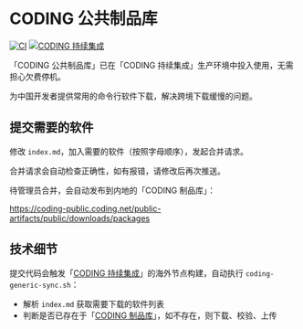# CODING 公共制品库

[![CI](https://github.com/sinkcup/coding-download-center/actions/workflows/ci.yml/badge.svg)](https://github.com/sinkcup/coding-download-center/actions/workflows/ci.yml)
[![CODING 持续集成](https://coding-public.coding.net/badges/public/job/635809/main/build.svg)](https://e.coding.net/register?invite_register_token=8480c005dcae42a58ae5b2e89bf258a0)

「CODING 公共制品库」已在「CODING 持续集成」生产环境中投入使用，无需担心欠费停机。

为中国开发者提供常用的命令行软件下载，解决跨境下载缓慢的问题。

## 提交需要的软件

修改 `index.md`，加入需要的软件（按照字母顺序），发起合并请求。

合并请求会自动检查正确性，如有报错，请修改后再次推送。

待管理员合并，会自动发布到内地的「CODING 制品库」：

https://coding-public.coding.net/public-artifacts/public/downloads/packages

## 技术细节

提交代码会触发「[CODING 持续集成](https://coding.net/products/ci)」的海外节点构建，自动执行 `coding-generic-sync.sh`：

-   解析 `index.md` 获取需要下载的软件列表
-   判断是否已存在于「[CODING 制品库](https://coding.net/products/artifacts)」，如不存在，则下载、校验、上传
